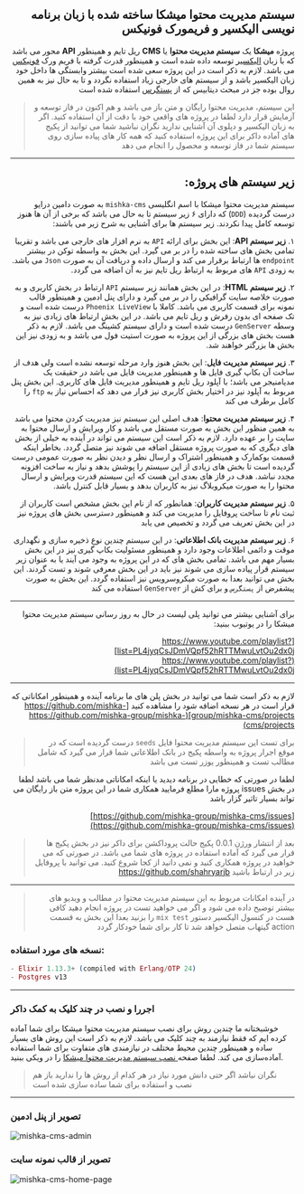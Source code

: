 <div dir="rtl">

## سیستم مدیریت محتوا میشکا ساخته شده با زبان برنامه نویسی الیکسیر و فریمورک فونیکس

پروژه **میشکا** یک **سیستم مدیریت محتوا** یا **CMS** ریل تایم و همینطور **API** محور می باشد که با زبان [الیکسیر](https://elixir-lang.org/) توسعه داده شده است و همینطور قدرت گرفته با فریم ورک [فونیکس](https://phoenixframework.org/) می باشد.
لازم به ذکر است در این پروژه سعی شده است بیشتر وابستگی ها داخل خود زبان الیکسیر باشد و از سیستم های خارجی زیاد استفاده نگردد و تا به حال نیز به همین روال بوده جز در مبحث دیتابیس که از [پستگرس](https://www.postgresql.org/) استفاده شده است

> این سیستم، مدیریت محتوا رایگان و متن باز می باشد و هم اکنون در فاز توسعه و آزمایش قرار دارد لطفا در پروژه های واقعی خود با دقت از آن استفاده کنید. اگر به زبان الیکسیر و دپلوی آن آشنایی ندارید نگران نباشید شما می توانید از پکیج های آماده داکر برای این پروژه استفاده کنید که همه کار های پیاده سازی روی سیستم شما در فاز توسعه و محصول را انجام می دهد

---
</div>

<div dir="rtl">

## زیر سیستم های پروژه:

سیستم مدیریت محتوا میشکا با اسم انگلیسی `mishka-cms` به صورت دامین درایو درست گردیده (`DDD`) که دارای ۶ زیر سیستم تا به حال می باشد که برخی از آن ها هنوز توسعه کامل پیدا نکردند. زیر سیستم ها برای آشنایی به شرح زیر می باشند:

۱. **زیر سیستم API**:  این بخش برای ارائه `API` به نرم افزار های خارجی می باشد و تقریبا تمامی بخش های ساخته شده را در بر می گیرد. این بخش به واسطه توکن در بیشتر `endpoint` ها ارتباط برقرار می کند و ارسال داده و دریافت آن به صورت `Json` می باشد. به زودی `API` های مربوط به ارتباط ریل تایم نیز به آن اضافه می گردد.

۲.  **زیر سیستم HTML**:  در این بخش همانند زیر سیستم `API` ارتباط در بخش کاربری و به صورت خلاصه سایت گرافیکی را در بر می گیرد و دارای پنل ادمین و همینطور قالب نمونه برای قسمت کاربری می باشد. کاملا با `Phoenix LiveView` درست شده است و تک صفحه ای بدون رفرش و ریل تایم می باشد. در این بخش ارتباط های زیادی نیز به وسطه `GenServer` درست شده است و دارای سیستم کشینگ می باشد. لازم به ذکر هست بخش های بزرگی از این پروژه به صورت استیت فول می باشد و به زودی نیز این بخش ها بزرگتر خواهند شد.

۳. **زیر سیستم مدیریت فایل**: این بخش هنوز وارد مرحله توسعه نشده است ولی هدف از ساخت آن بکاپ گیری فایل ها و همینطور مدیریت فایل می باشد در حقیقت یک مدیامنیجر می باشد؛ با آپلود ریل تایم و همینطور مدیریت فایل های کاربری. این بخش پنل مربوط به آپلود نیز در اختیار بخش کاربری نیز قرار می دهد که احساس نیاز به `ftp` را کامل برطرف می کند

۴. **زیر سیستم مدیریت محتوا**: هدف اصلی این سیستم نیز مدیریت کردن محتوا می باشد به همین منظور این بخش به صورت مستقل می باشد و کار ویرایش و ارسال محتوا به سایت را بر عهده دارد. لازم به ذکر است این سیستم می تواند در آینده به خیلی از بخش های دیگری که به صورت پروژه مستقل اضافه می شوند نیز متصل گردد. بخاطر اینکه قسمت بوکمارک و همینطور اشتراک و ارسال نظر و دیدن نظر به صورت عمومی درست گردیده است تا بخش های زیادی از این سیستم را پوشش بدهد و نیاز به ساخت افزونه مجدد نباشد. هدف در فاز های بعدی این هست که این سیستم قدرت ویرایش و ارسال محتوا را به صورت میکروبلاگ نیز به کاربران بدهد و بسیار قابل کنترل باشد.

۵. **زیر سیستم مدیریت کاربران**: همانطور که از نام این بخش مشخص است کاربران از ثبت نام تا ساخت پروفایل را مدیریت می کند و همینطور دسترسی بخش های پروژه نیز در این بخش تعریف می گردد و تخصیص می یابد

۶. **زیر سیستم مدیریت بانک اطلاعاتی**: در این سیستم چندین نوع ذخیره سازی و نگهداری موقت و دائمی اطلاعات وجود دارد و همینطور مسئولیت بکاپ گیری نیز در این بخش بسیار مهم می باشد. تمامی بخش های که در این پروژه به وجود می آیند یا به عنوان زیر سیستم قرار پیاده سازی می شوند نیز باید در این بخش معرفی شوند و تست گردند. این بخش می توانید بعدا به صورت میکروسرویس نیز استفاده گردد. این بخش به صورت پیشفرض از `پستگرس` و برای کش از `GenServer` استفاده می کند

</div>

<div dir="rtl">

---
برای آشنایی بیشتر می توانید پلی لیست در حال به روز رسانی سیستم مدیریت محتوا میشکا را در یوتیوب ببنید:

[https://www.youtube.com/playlist?list=PL4jyqCsJDmVQpf52hRTTMwuLvtOu2dx0j](https://www.youtube.com/playlist?list=PL4jyqCsJDmVQpf52hRTTMwuLvtOu2dx0j)

---

لازم به ذکر است شما می توانید در بخش پلن های ما برنامه آینده و همینطور امکاناتی که قرار است در هر نسخه اضافه شود را مشاهده کنید
[https://github.com/mishka-group/mishka-cms/projects](https://github.com/mishka-group/mishka-cms/projects)

> برای تست این سیستم مدیریت محتوا فایل `seeds` درست گردیده است که در موقع اجرار پروژه به واسطه پکیج  در بانک اطلاعاتی شما قرار می گیرد که شامل مطالب تست و همینطور یوزر تست می باشد

لطفا در صورتی که خطایی در برنامه دیدید یا اینکه امکاناتی مدنظر شما می باشد لطفا در بخش issues پروژه مارا مطلع فرمایید همکاری شما در این پروژه متن باز رایگان می تواند بسیار تاثیر گزار باشد

[https://github.com/mishka-group/mishka-cms/issues](https://github.com/mishka-group/mishka-cms/issues)

> بعد از انتشار ورژن 0.0.1 پکیج حالت پروداکشن برای داکر نیز در بخش پکیج ها قرار می گیرد که آماده استفاده در پروژه های شما می باشد. در صورتی که می خواهید در پروژه همکاری کنید و نمی دانید از کجا شروع کنید. می توانید با پروفایل زیر در ارتباط باشید
https://github.com/shahryarjb


---

> در آینده امکانات مربوط به این سیستم مدیریت محتوا در مطالب و ویدیو های بیشتر توضیح داده می شود و اگر می خواهید تست در پروژه انجام دهید کافی هست در کنسول الیکسیر دستور `mix test` را بزنید بعدا این بخش به قسمت action گیتهاب متصل خواهد شد تا کار برای شما خودکار گردد
</div>

### نسخه های مورد استفاده:

<div dir="ltr">
  
```elixir
- Elixir 1.13.3+ (compiled with Erlang/OTP 24)
- Postgres v13
```
  
</div>
  
---

### اجررا و نصب در چند کلیک به کمک داکر
خوشبختانه ما چندین روش برای نصب سیستم مدیریت محتوا میشکا برای شما آماده کرده ایم که فقط نیازمند به چند کلیک می باشد. لازم به ذکر است این روش های بسیار ساده و همینطور چندین محیط مختلف در نیازمندی های متفاوت برای شما استفاده آماده‌سازی می کند. لطفا صفحه[ نصب سیستم مدیریت محتوا میشکا](https://github.com/mishka-group/mishka-cms/wiki/Installation) را در ویکی ببنید.
> نگران نباشد اگر حتی دانش مورد نیاز در هر کدام از روش ها را ندارید باز هم نصب و استفاده برای شما ساده سازی شده است

---

### تصویر از پنل ادمین

![mishka-cms-admin](https://user-images.githubusercontent.com/8413604/129250846-35abcf82-bb65-432b-98be-e7a025607415.png)

### تصویر از قالب نمونه سایت

![mishka-cms-home-page](https://user-images.githubusercontent.com/8413604/129250980-ce45c35e-389a-435a-bf95-2829c7323862.png)